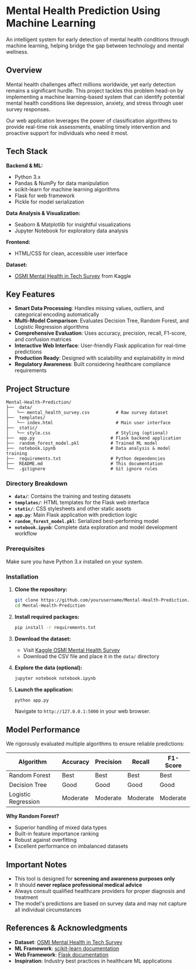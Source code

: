 # Mental Health Prediction Using Machine Learning 
An intelligent system for early detection of mental health conditions through machine learning, helping bridge the gap between technology and mental wellness.

## Overview

Mental health challenges affect millions worldwide, yet early detection remains a significant hurdle. This project tackles this problem head-on by implementing a machine learning-based system that can identify potential mental health conditions like depression, anxiety, and stress through user survey responses.

Our web application leverages the power of classification algorithms to provide real-time risk assessments, enabling timely intervention and proactive support for individuals who need it most.

## Tech Stack

**Backend & ML:**
- Python 3.x
- Pandas & NumPy for data manipulation
- scikit-learn for machine learning algorithms
- Flask for web framework
- Pickle for model serialization

**Data Analysis & Visualization:**
- Seaborn & Matplotlib for insightful visualizations
- Jupyter Notebook for exploratory data analysis

**Frontend:**
- HTML/CSS for clean, accessible user interface

**Dataset:**
- [OSMI Mental Health in Tech Survey](https://www.kaggle.com/datasets/osmi/mental-health-in-tech-survey) from Kaggle

## Key Features

- **Smart Data Processing**: Handles missing values, outliers, and categorical encoding automatically
- **Multi-Model Comparison**: Evaluates Decision Tree, Random Forest, and Logistic Regression algorithms
- **Comprehensive Evaluation**: Uses accuracy, precision, recall, F1-score, and confusion matrices
- **Interactive Web Interface**: User-friendly Flask application for real-time predictions
- **Production Ready**: Designed with scalability and explainability in mind
- **Regulatory Awareness**: Built considering healthcare compliance requirements

## Project Structure

```
Mental-Health-Prediction/
├──  data/
│   └── mental_health_survey.csv          # Raw survey dataset
├──  templates/
│   └── index.html                        # Main user interface
├──  static/
│   └── style.css                         # Styling (optional)
├──  app.py                             # Flask backend application
├──  random_forest_model.pkl            # Trained ML model
├──  notebook.ipynb                     # Data analysis & model training
├──  requirements.txt                   # Python dependencies
├──  README.md                          # This documentation
└──  .gitignore                         # Git ignore rules
```

### Directory Breakdown

- **`data/`**: Contains the training and testing datasets
- **`templates/`**: HTML templates for the Flask web interface
- **`static/`**: CSS stylesheets and other static assets
- **`app.py`**: Main Flask application with prediction logic
- **`random_forest_model.pkl`**: Serialized best-performing model
- **`notebook.ipynb`**: Complete data exploration and model development workflow


### Prerequisites
Make sure you have Python 3.x installed on your system.

### Installation

1. **Clone the repository:**
   ```bash
   git clone https://github.com/yourusername/Mental-Health-Prediction.git
   cd Mental-Health-Prediction
   ```

2. **Install required packages:**
   ```bash
   pip install -r requirements.txt
   ```

3. **Download the dataset:**
   - Visit [Kaggle OSMI Mental Health Survey](https://www.kaggle.com/datasets/osmi/mental-health-in-tech-survey)
   - Download the CSV file and place it in the `data/` directory

4. **Explore the data (optional):**
   ```bash
   jupyter notebook notebook.ipynb
   ```

5. **Launch the application:**
   ```bash
   python app.py
   ```
   
   Navigate to `http://127.0.0.1:5000` in your web browser.

## Model Performance

We rigorously evaluated multiple algorithms to ensure reliable predictions:

| Algorithm | Accuracy | Precision | Recall | F1-Score |
|-----------|----------|-----------|---------|----------|
| Random Forest |  Best |  Best |  Best |  Best |
| Decision Tree | Good | Good | Good | Good |
| Logistic Regression | Moderate | Moderate | Moderate | Moderate |

**Why Random Forest?**
- Superior handling of mixed data types
- Built-in feature importance ranking
- Robust against overfitting
- Excellent performance on imbalanced datasets

##  Important Notes

- This tool is designed for **screening and awareness purposes only**
- It should **never replace professional medical advice**
- Always consult qualified healthcare providers for proper diagnosis and treatment
- The model's predictions are based on survey data and may not capture all individual circumstances

## References & Acknowledgments

- **Dataset**: [OSMI Mental Health in Tech Survey](https://www.kaggle.com/datasets/osmi/mental-health-in-tech-survey)
- **ML Framework**: [scikit-learn documentation](https://scikit-learn.org/)
- **Web Framework**: [Flask documentation](https://flask.palletsprojects.com/)
- **Inspiration**: Industry best practices in healthcare ML applications
